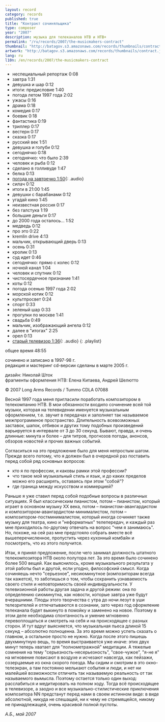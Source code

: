```yaml
---
layout: record
category: records
published: true
title: "Контракт сочиняльщика"
type: composer
year: "2007"
description: музыка для телеканалов НТВ и НТВ+
permalink: "/ru/records/2007/the-musicmakers-contract"
thumbnail: "http://batagov.s3.amazonaws.com/records/thumbnails/contract.jpg"
artwork: "http://batagov.s3.amazonaws.com/records/thumbnails/contract.jpg"
lang: ru
l10n: /en/records/2007/the-musicmakers-contract
---
```


- неспециальный репортаж 0:08 
- завтра 1:31 
- девушка и шар 0:12 
- итоги: предисловие 1:40 
- погода летом 1997 года 2:02 
- ужасы 0:16 
- драма 0:18 
- комедия 0:17 
- боевик 0:18 
- фантастика 0:19 
- триллер 0:17 
- вестерн 0:17 
- сказка 0:17 
- русский век 1:51 
- девушка и голуби 0:12 
- сегоднячко 0:18 
- сегоднячко: что было 2:39 
- человек и рыба 0:12 
- сделано в голливуде 1:47 
- белка 0:13 
- [погода на завтречко 1:50](http://batagov.s3.amazonaws.com/records/sounds/weather.mp3){: .audio}
- силач 0:12 
- итоги в 21:00 1:45 
- девушки с барабанами 0:12 
- угадай кино 1:45 
- неизвестная россия 0:17 
- без галстука 1:19 
- большие деньги 0:17 
- до 2000 года осталось... 1:52 
- медведь 0:12
- про это 0:22
- kremlin drive 4:13
- мальчик, открывающий дверь 0:13
- осень 0:31 
- кролик 0:13 
- суд идет 0:46 
- сегоднячко: прямо с колес 0:12 
- ночной канал 1:04 
- человек и спутник 0:12 
- чистосердечное признание 1:41 
- коты 0:12 
- погода осенью 1997 года 2:02 
- морской котик 0:12 
- культпросвет 0:24 
- спорт 0:33 
- зеленый шар 0:33
- прогулки по москве 1:41 
- свадьба 0:49 
- мальчик, изображающий ангела 0:12
- далее в "итогах" 2:25 
- орел 0:13
- [старый телевизор 1:36](http://batagov.s3.amazonaws.com/records/sounds/vintage_tv.mp3){: .audio}
{: .playlist}

общее время 48:55  

сочинено и записано в 1997-98 г.  
редакция и мастеринг cd-версии сделаны в марте 2005 г.  
  
дизайн: Николай Шток  
фрагменты оформления НТВ: Елена Китаева, Андрей Шелютто  

© 2007 Long Arms Records / Tummo CDLA 07088

Весной 1997 года меня пригласили поработать композитором в телекомпанию НТВ. В мои обязанности входило сочинение всей той музыки, которая на телевидении именуется музыкальным оформлением, т.е. звучит в передачах и заполняет так называемое межпрограммное пространство. Длительность всевозможных заставок, шапок, отбивок и других тому подобных произведений варьируется в интервале от 3 до 30 секунд. Бывают, правда, и очень длинные: минута и более – для титров, прогнозов погоды, анонсов, обзоров новостей и прочих важных событий.

Согласиться на это предложение было для меня непростым шагом. Прежде всего потому, что я должен был в очередной раз поставить перед собой ряд основных вопросов:
- кто я по профессии, и каковы рамки этой профессии?
- что такое мой музыкальный стиль и язык, и до каких пределов можно его расширять, оставаясь при этом "собой"?
- где граница между искусством и коммерцией?

Раньше я уже ставил перед собой подобные вопросы в различных ситуациях. Я был классическим пианистом, потом – пианистом, который играет в основном музыку ХХ века, потом – пианистом-авангардистом и композитором-авангардистом-минималистом, потом – композитором-постминималистом, который иногда сочиняет также музыку для театра, кино и "неформатных" телепередач, и каждый раз мне приходилось по-другому отвечать на вопрос "чем я занимаюсь". Но, похоже, на сей раз мне предстояло собрать вместе всё вышеперечисленное, пропустить через кухонный комбайн и посмотреть, что из этого получится.

Итак, я принял предложение, после чего занимал должность штатного телекомпозитора НТВ около полутора лет. За это время было сочинено более 500 вещей. Как выяснилось, кроме музыкального результата у этой работы был и другой, если угодно, философский смысл. Когда сочиняешь нечто "серьезное", несиюминутное (композиторам всегда так кажется), то заботишься о том, чтобы сохранить узнаваемость своего стиля и неповторимость своей индивидуальности. У телевизионной работы другая задача и другой режим: она по определению сиюминутна, как новости, которые завтра уже будут вчерашними. Плоды этого творчества с утра до ночи лезут в уши телезрителей и отпечатываются в сознании, зато через год оформление телеканала будет выкинуто в помойку и заменено на новое. Поэтому в этом деле необходима спонтанность и умение мгновенно перевоплощаться и смотреть на себя и на происходящее с разных сторон. И тут вдруг выясняется, что музыкальная пьеса длиной 15 секунд – абсолютно полноценна. За это время можно успеть сказать о главном, а остальное просто не нужно. Когда после этого пишешь двухминутную вещь, то время выстраивается уже иначе: этих двух минут теперь хватает для "полнометражной" медитации. А тяжелые сомнения на тему "серьезность-несерьезность", "свое-чужое", "я-не я" на мгновение повисают в воздухе и исчезают навсегда, как пейзажи, созерцаемые из окна скорого поезда. Мы сидим и смотрим в это окно-телеэкран, а там постоянно мелькают события и люди, и нет ни малейшей возможности отличить так называемую реальность от так называемого вымысла. Поэтому остается только один выход: расслабиться и медитировать на полном ходу. Тогда всё происходящее в телевизоре, а заодно и все музыкально-стилистические приключения композитора NN предстанут перед нами в своем истинном виде: в виде абсолютной, никуда не спешащей, ни к чему не стремящейся, никому не принадлежащей, очень красивой полной пустоты.

 
_А.Б., май 2007_